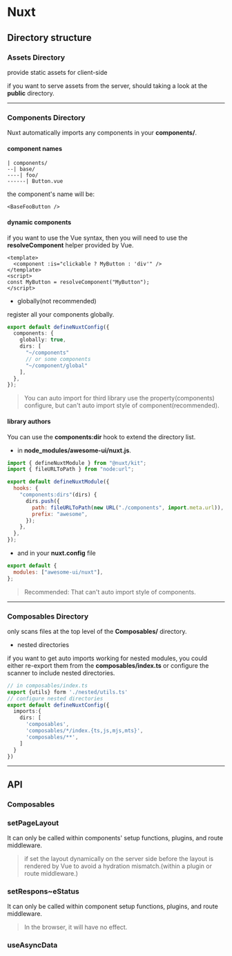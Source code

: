 # Nuxt

## Directory structure

### Assets Directory

provide static assets for client-side

if you want to serve assets from the server, should taking a look at the **public** directory.

---

### Components Directory

Nuxt automatically imports any components in your **components/**.

#### component names

```
| components/
--| base/
----| foo/
------| Button.vue
```

the component's name will be:

```
<BaseFooButton />
```

#### dynamic components

if you want to use the Vue **<component :is="component">** syntax, then you will need to use the **resolveComponent** helper provided by Vue.

```vue
<template>
  <component :is="clickable ? MyButton : 'div'" />
</template>
<script>
const MyButton = resolveComponent("MyButton");
</script>
```

- globally(not recommended)

register all your components globally.

```ts
export default defineNuxtConfig({
  components: {
    globally: true,
    dirs: [
      "~/components"
      // or some components
      "~/component/global"
    ],
  },
});
```

> You can auto import for third library use the property(components) configure, but can't auto import style of component(recommended).

#### library authors

You can use the **components:dir** hook to extend the directory list.

- in **node_modules/awesome-ui/nuxt.js**.

```js
import { defineNuxtModule } from "@nuxt/kit";
import { fileURLToPath } from "node:url";

export default defineNuxtModule({
  hooks: {
    "components:dirs"(dirs) {
      dirs.push({
        path: fileURLToPath(new URL("./components", import.meta.url)),
        prefix: "awesome",
      });
    },
  },
});
```

- and in your **nuxt.config** file

```js
export default {
  modules: ["awesome-ui/nuxt"],
};
```

> Recommended: That can't auto import style of components.

---

### Composables Directory

only scans files at the top level of the **Composables/** directory.

- nested directories

if you want to get auto imports working for nested modules, you could either re-export them from the **composables/index.ts** or configure the scanner to include nested directories.

```ts
// in composables/index.ts
export {utils} form './nested/utils.ts'
// configure nested directories
export default defineNuxtConfig({
  imports:{
    dirs: [
      'composables',
      'composables/*/index.{ts,js,mjs,mts}',
      'composables/**',
    ]
  }
})
```

---

## API

### Composables

### setPageLayout

It can only be called within components' setup functions, plugins, and route middleware.

> if set the layout dynamically on the server side before the layout is rendered by Vue to avoid a hydration mismatch.(within a plugin or route middleware.)

### setRespons~eStatus

It can only be called within component setup functions, plugins, and route middleware.

> In the browser, it will have no effect.

### useAsyncData

